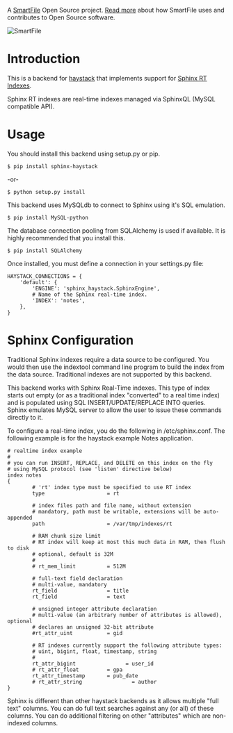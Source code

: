A [SmartFile](http://www.smartfile.com/) Open Source project. [Read more](http://www.smartfile.com/open-source.html) about how SmartFile uses and contributes to Open Source software.

![SmartFile](http://www.smartfile.com/images/logo.jpg)

Introduction
====

This is a backend for [haystack](http://haystacksearch.org/) that implements support for [Sphinx RT Indexes](http://sphinxsearch.com/docs/2.0.2/rt-indexes.html).

Sphinx RT indexes are real-time indexes managed via SphinxQL (MySQL compatible API).

Usage
====

You should install this backend using setup.py or pip.

    $ pip install sphinx-haystack

-or-

    $ python setup.py install

This backend uses MySQLdb to connect to Sphinx using it's SQL emulation. 

    $ pip install MySQL-python

The database connection pooling from SQLAlchemy is used if available. It is highly recommended that you install this.

    $ pip install SQLAlchemy

Once installed, you must define a connection in your settings.py file:

    HAYSTACK_CONNECTIONS = {
        'default': {
            'ENGINE': 'sphinx_haystack.SphinxEngine',
            # Name of the Sphinx real-time index.
            'INDEX': 'notes',
        },
    }

Sphinx Configuration
====

Traditional Sphinx indexes require a data source to be configured. You would then use the indextool command line program to build the index from the data source. Traditional indexes are not supported by this backend.

This backend works with Sphinx Real-Time indexes. This type of index starts out empty (or as a traditional index "converted" to a real time index) and is populated using SQL INSERT/UPDATE/REPLACE INTO queries. Sphinx emulates MySQL server to allow the user to issue these commands directly to it.

To configure a real-time index, you do the following in /etc/sphinx.conf. The following example is for the haystack example Notes application.

    # realtime index example
    #
    # you can run INSERT, REPLACE, and DELETE on this index on the fly
    # using MySQL protocol (see 'listen' directive below)
    index notes
    {
            # 'rt' index type must be specified to use RT index
            type                    = rt

            # index files path and file name, without extension
            # mandatory, path must be writable, extensions will be auto-appended
            path                    = /var/tmp/indexes/rt

            # RAM chunk size limit
            # RT index will keep at most this much data in RAM, then flush to disk
            # optional, default is 32M
            #
            # rt_mem_limit          = 512M

            # full-text field declaration
            # multi-value, mandatory
            rt_field                = title
            rt_field                = text

            # unsigned integer attribute declaration
            # multi-value (an arbitrary number of attributes is allowed), optional
            # declares an unsigned 32-bit attribute
            #rt_attr_uint           = gid

            # RT indexes currently support the following attribute types:
            # uint, bigint, float, timestamp, string
            #
            rt_attr_bigint                = user_id
            # rt_attr_float         = gpa
            rt_attr_timestamp       = pub_date
            # rt_attr_string                = author
    }

Sphinx is different than other haystack backends as it allows multiple "full text" columns. You can do full text searches against any (or all) of these columns. You can do additional filtering on other "attributes" which are non-indexed columns.
